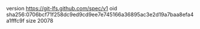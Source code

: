version https://git-lfs.github.com/spec/v1
oid sha256:0706bcf71f258dc9ed9cd9ee7e745166a36895ac3e2d19a7baa8efa4a1fffc9f
size 20078
